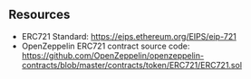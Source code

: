 ## Resources
- ERC721 Standard: https://eips.ethereum.org/EIPS/eip-721   
- OpenZeppelin ERC721 contract source code: https://github.com/OpenZeppelin/openzeppelin-contracts/blob/master/contracts/token/ERC721/ERC721.sol
 